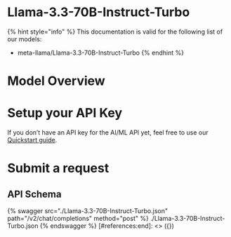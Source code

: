 [#references:start]: <> ({ "template": "openapi" })
# Llama-3.3-70B-Instruct-Turbo

{% hint style="info" %}
This documentation is valid for the following list of our models:
* meta-llama/Llama-3.3-70B-Instruct-Turbo
{% endhint %}

# Model Overview


# Setup your API Key
If you don’t have an API key for the AI/ML API yet, feel free to use our [Quickstart guide](https://docs.aimlapi.com/quickstart/setting-up).

# Submit a request
## API Schema
{% swagger src="./Llama-3.3-70B-Instruct-Turbo.json" path="/v2/chat/completions" method="post" %}
./Llama-3.3-70B-Instruct-Turbo.json
{% endswagger %}
[#references:end]: <> ({})
